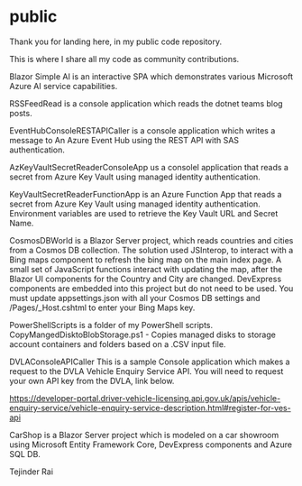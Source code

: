 # public
Thank you for landing here, in my public code repository.

This is where I share all my code as community contributions.

Blazor Simple AI is an interactive SPA which demonstrates various Microsoft Azure AI service capabilities.

RSSFeedRead is a console application which reads the dotnet teams blog posts.

EventHubConsoleRESTAPICaller is a console application which writes a message to An Azure Event Hub using the REST API with SAS authentication.

AzKeyVaultSecretReaderConsoleApp us a consolel application that reads a secret from Azure Key Vault using managed identity authentication.

KeyVaultSecretReaderFunctionApp is an Azure Function App that reads a secret from Azure Key Vault using managed identity authentication. Environment variables are used to retrieve the Key Vault URL and Secret Name.

CosmosDBWorld is a Blazor Server project, which reads countries and cities from a Cosmos DB collection. The solution used JSInterop, to interact with a Bing maps component to refresh the bing map on the main index page. A small set of JavaScript functions interact with updating the map, after the Blazor UI components for the Country and City are changed. DevExpress components are embedded into this project but do not need to be used. You must update appsettings.json with all your Cosmos DB settings and /Pages/_Host.cshtml to enter your Bing Maps key.

PowerShellScripts is a folder of my PowerShell scripts.
CopyMangedDisktoBlobStorage.ps1 - Copies managed disks to storage account containers and folders based on a .CSV input file.

DVLAConsoleAPICaller
This is a sample Console application which makes a request to the DVLA Vehicle Enquiry Service API. You will need to request your own API key from the DVLA, link below.

https://developer-portal.driver-vehicle-licensing.api.gov.uk/apis/vehicle-enquiry-service/vehicle-enquiry-service-description.html#register-for-ves-api 

CarShop is a Blazor Server project which is modeled on a car showroom using Microsoft Entity Framework Core, DevExpress components and Azure SQL DB.

Tejinder Rai

